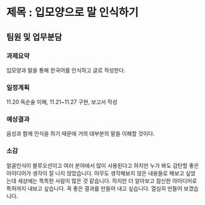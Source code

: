 # 제목 : 입모양으로 말 인식하기

## 팀원 및 업무분담

### 과제요약
입모양과 말을 통해 한국어를 인식하고 글로 작성한다.

### 일정계획
11.20 독순술 이해, 11.21~11.27 구현, 보고서 작성

### 예상결과 
음성과 함께 인식을 하기 때문에 거의 대부분의 말을 이해할 것이다.

### 소감
얼굴인식이 블루오션이고 여러 분야에서 많이 사용된다고 하지만 누가 봐도 감탄할 좋은 아이디어가 생각이 잘 나지 않았습니다.
아무도 생각해보지 않은 내용들로 해보고 싶었는데 세상에는 똑똑한 사람이 많은 것 같습니다. 하지만 더 알아보고 참신한 아이디어로 특허까지 내보고 싶습니다.
꼭 좋은 결과를 만들어 내고 싶습니다. 열심히 만들어 보겠습니다.
